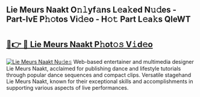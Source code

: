 ## Lie Meurs Naakt O𝚗𝚕yf𝚊ns L𝚎a𝚔ed N𝚞𝚍es - Part-IvE P𝚑𝚘tos Vi𝚍𝚎o - H𝚘𝚝 Part L𝚎a𝚔s QIeWT

# <h2><a href="http://kf15hil.oniu.top/?m=Lie+Meurs+Naakt">🔗👉 🔴 Lie Meurs Naakt P𝚑ot𝚘𝚜 V𝚒d𝚎o</a></h2>

[![Lie Meurs Naakt Nu𝚍e𝚜](https://i.imgur.com/0qMVB7G.gif)](http://kf15hil.oniu.top/?m=Lie+Meurs+Naakt)
Web-based entertainer and multimedia designer Lie Meurs Naakt, acclaimed for publishing dance and lifestyle tutorials through popular dance sequences and compact clips. Versatile stagehand Lie Meurs Naakt, known for their exceptional skills and accomplishments in supporting various aspects of live performances.  
